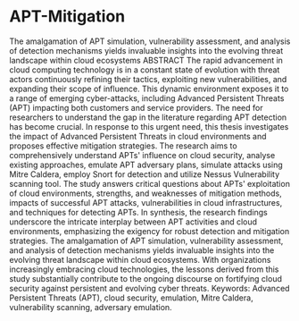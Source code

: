 # APT-Mitigation
The amalgamation of APT simulation, vulnerability assessment, and analysis of detection mechanisms yields invaluable insights into the evolving threat landscape within cloud ecosystems
ABSTRACT
The rapid advancement in cloud computing technology is in a constant state of evolution with threat actors continuously refining their tactics, exploiting new vulnerabilities, and expanding their scope of influence. This dynamic environment exposes it to a range of emerging cyber-attacks, including Advanced Persistent Threats (APT) impacting both customers and service providers. The need for researchers to understand the gap in the literature regarding APT detection has become crucial. In response to this urgent need, this thesis investigates the impact of Advanced Persistent Threats in cloud environments and proposes effective mitigation strategies. The research aims to comprehensively understand APTs' influence on cloud security, analyse existing approaches, emulate APT adversary plans, simulate attacks using Mitre Caldera, employ Snort for detection and utilize Nessus Vulnerability scanning tool. The study answers critical questions about APTs' exploitation of cloud environments, strengths, and weaknesses of mitigation methods, impacts of successful APT attacks, vulnerabilities in cloud infrastructures, and techniques for detecting APTs. 
In synthesis, the research findings underscore the intricate interplay between APT activities and cloud environments, emphasizing the exigency for robust detection and mitigation strategies. The amalgamation of APT simulation, vulnerability assessment, and analysis of detection mechanisms yields invaluable insights into the evolving threat landscape within cloud ecosystems. With organizations increasingly embracing cloud technologies, the lessons derived from this study substantially contribute to the ongoing discourse on fortifying cloud security against persistent and evolving cyber threats.
Keywords: Advanced Persistent Threats (APT), cloud security, emulation, Mitre Caldera, vulnerability scanning, adversary emulation.

